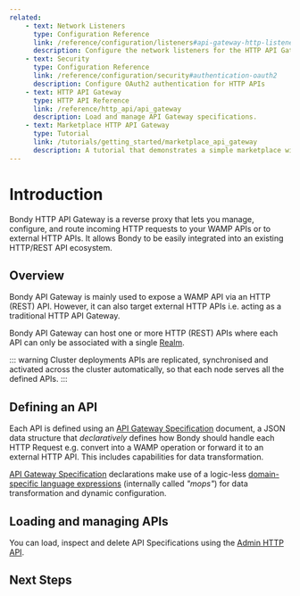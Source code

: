 ```yaml
---
related:
    - text: Network Listeners
      type: Configuration Reference
      link: /reference/configuration/listeners#api-gateway-http-listener
      description: Configure the network listeners for the HTTP API Gateway.
    - text: Security
      type: Configuration Reference
      link: /reference/configuration/security#authentication-oauth2
      description: Configure OAuth2 authentication for HTTP APIs
    - text: HTTP API Gateway
      type: HTTP API Reference
      link: /reference/http_api/api_gateway
      description: Load and manage API Gateway specifications.
    - text: Marketplace HTTP API Gateway
      type: Tutorial
      link: /tutorials/getting_started/marketplace_api_gateway
      description: A tutorial that demonstrates a simple marketplace with Python microservices and a VueJS Web App.
---
```

<script setup>
import { useData } from 'vitepress'
const { theme } = useData()
</script>


# Introduction
Bondy HTTP API Gateway is a reverse proxy that lets you manage, configure, and route incoming HTTP requests to your WAMP APIs or to external HTTP APIs. It allows Bondy to be easily integrated into an existing HTTP/REST API ecosystem.


## Overview
Bondy API Gateway is mainly used to expose a WAMP API via an HTTP (REST) API. However, it can also target external HTTP APIs i.e. acting as a traditional HTTP API Gateway.

Bondy API Gateway can host one or more HTTP (REST) APIs where each API can only be associated with a single [Realm](/concepts/realms).



::: warning Cluster deployments
APIs are replicated, synchronised and activated across the cluster automatically, so that each node serves all the defined APIs.
:::

## Defining an API

Each API is defined using an [API Gateway Specification](/reference/api_gateway/specification) document, a JSON data structure that _declaratively_ defines how Bondy should handle each HTTP Request e.g. convert into a WAMP operation or forward it to an external HTTP API. This includes capabilities for data transformation.

[API Gateway Specification](/reference/api_gateway/specification) declarations make use of a logic-less [domain-specific language expressions](/reference/api_gateway/expressions) (internally called _"mops"_) for data transformation and dynamic configuration.

## Loading and managing APIs

You can load, inspect and delete API Specifications using the [Admin HTTP API](/reference/http_api/api_gateway).



## Next Steps
<Features
    class="VPHomeFeatures"
    :features="theme.sidebar['/reference/api_gateway'][0].items.filter(function(item){return item.isFeature})"/>